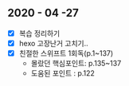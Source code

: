 ## 2020 - 04 -27


- [x] 복습 정리하기 
- [x] hexo 고장난거 고치기..
- [x] 친절한 스위프트 1회독(p.1~137)
  - 몰랐던 핵심포인트: p.135~137
  - 도움된 포인트 : p.122


